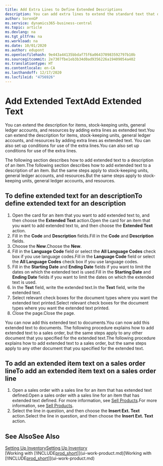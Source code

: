 ```yaml
---
title: Add Extra Lines to Define Extended Descriptions
description: You can add extra lines to extend the standard text that describes an item, a G/L account, and other data.
author: SorenGP
ms.service: dynamics365-business-central
ms.topic: article
ms.devlang: na
ms.tgt_pltfrm: na
ms.workload: na
ms.date: 10/01/2020
ms.author: edupont
ms.openlocfilehash: 9e443a44135bbdaf75f6a064370983592797b10b
ms.sourcegitcommit: 2e7307fbe1eb3b34d0ad9356226a19409054a402
ms.translationtype: HT
ms.contentlocale: en-CA
ms.lasthandoff: 12/17/2020
ms.locfileid: "4756926"
---
```

# <a name="add-extended-text"></a><span data-ttu-id="11219-103">Add Extended Text</span><span class="sxs-lookup"><span data-stu-id="11219-103">Add Extended Text</span></span>

<span data-ttu-id="11219-104">You can extend the description for items, stock-keeping units, general ledger accounts, and resources by adding extra lines as extended text.</span><span class="sxs-lookup"><span data-stu-id="11219-104">You can extend the description for items, stock-keeping units, general ledger accounts, and resources by adding extra lines as extended text.</span></span> <span data-ttu-id="11219-105">You can also set up conditions for use of the extra lines.</span><span class="sxs-lookup"><span data-stu-id="11219-105">You can also set up conditions for use of the extra lines.</span></span>  

<span data-ttu-id="11219-106">The following section describes how to add extended text to a description of an item.</span><span class="sxs-lookup"><span data-stu-id="11219-106">The following section describes how to add extended text to a description of an item.</span></span> <span data-ttu-id="11219-107">But the same steps apply to stock-keeping units, general ledger accounts, and resources.</span><span class="sxs-lookup"><span data-stu-id="11219-107">But the same steps apply to stock-keeping units, general ledger accounts, and resources.</span></span>  

## <a name="to-define-extended-text-for-an-description"></a><span data-ttu-id="11219-108">To define extended text for an description</span><span class="sxs-lookup"><span data-stu-id="11219-108">To define extended text for an description</span></span>

1. <span data-ttu-id="11219-109">Open the card for an item that you want to add extended text to, and then choose the **Extended Text** action.</span><span class="sxs-lookup"><span data-stu-id="11219-109">Open the card for an item that you want to add extended text to, and then choose the **Extended Text** action.</span></span>
2. <span data-ttu-id="11219-110">Fill in the **Code** and **Description** fields.</span><span class="sxs-lookup"><span data-stu-id="11219-110">Fill in the **Code** and **Description** fields.</span></span>
3. <span data-ttu-id="11219-111">Choose the **New**.</span><span class="sxs-lookup"><span data-stu-id="11219-111">Choose the **New**.</span></span>
4. <span data-ttu-id="11219-112">Fill in the **Language Code** field or select the **All Language Codes** check box if you use language codes.</span><span class="sxs-lookup"><span data-stu-id="11219-112">Fill in the **Language Code** field or select the **All Language Codes** check box if you use language codes.</span></span>
5. <span data-ttu-id="11219-113">Fill in the **Starting Date** and **Ending Date** fields if you want to limit the dates on which the extended text is used.</span><span class="sxs-lookup"><span data-stu-id="11219-113">Fill in the **Starting Date** and **Ending Date** fields if you want to limit the dates on which the extended text is used.</span></span>
6. <span data-ttu-id="11219-114">In the **Text** field, write the extended text.</span><span class="sxs-lookup"><span data-stu-id="11219-114">In the **Text** field, write the extended text.</span></span>
7. <span data-ttu-id="11219-115">Select relevant check boxes for the document types where you want the extended text printed.</span><span class="sxs-lookup"><span data-stu-id="11219-115">Select relevant check boxes for the document types where you want the extended text printed.</span></span>
8. <span data-ttu-id="11219-116">Close the page.</span><span class="sxs-lookup"><span data-stu-id="11219-116">Close the page.</span></span>

<span data-ttu-id="11219-117">You can now add this extended text to documents.</span><span class="sxs-lookup"><span data-stu-id="11219-117">You can now add this extended text to documents.</span></span> <span data-ttu-id="11219-118">The following procedure explains how to add extended text to a sales order, but the same steps apply to any other document that you specified for the extended text.</span><span class="sxs-lookup"><span data-stu-id="11219-118">The following procedure explains how to add extended text to a sales order, but the same steps apply to any other document that you specified for the extended text.</span></span>  

## <a name="to-add-an-extended-item-text-on-a-sales-order-line"></a><span data-ttu-id="11219-119">To add an extended item text on a sales order line</span><span class="sxs-lookup"><span data-stu-id="11219-119">To add an extended item text on a sales order line</span></span>

1. <span data-ttu-id="11219-120">Open a sales order with a sales line for an item that has extended text defined.</span><span class="sxs-lookup"><span data-stu-id="11219-120">Open a sales order with a sales line for an item that has extended text defined.</span></span> <span data-ttu-id="11219-121">For more information, see [Sell Products](sales-how-sell-products.md).</span><span class="sxs-lookup"><span data-stu-id="11219-121">For more information, see [Sell Products](sales-how-sell-products.md).</span></span>
2. <span data-ttu-id="11219-122">Select the line in question, and then choose the **Insert Ext. Text** action.</span><span class="sxs-lookup"><span data-stu-id="11219-122">Select the line in question, and then choose the **Insert Ext. Text** action.</span></span>

## <a name="see-also"></a><span data-ttu-id="11219-123">See Also</span><span class="sxs-lookup"><span data-stu-id="11219-123">See Also</span></span>

[<span data-ttu-id="11219-124">Setting Up Inventory</span><span class="sxs-lookup"><span data-stu-id="11219-124">Setting Up Inventory</span></span>](inventory-setup-inventory.md)  
<span data-ttu-id="11219-125">[Working with [!INCLUDE[prod_short](includes/prod_short.md)]](ui-work-product.md)</span><span class="sxs-lookup"><span data-stu-id="11219-125">[Working with [!INCLUDE[prod_short](includes/prod_short.md)]](ui-work-product.md)</span></span>
